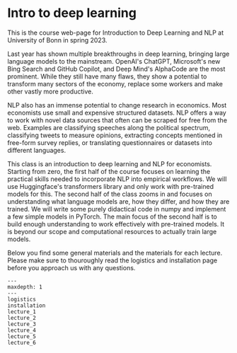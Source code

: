 # Intro to deep learning

This is the course web-page for Introduction to Deep Learning and NLP at University of
Bonn in spring 2023.

Last year has shown multiple breakthroughs in deep learning, bringing large language
models to the mainstream. OpenAI's ChatGPT, Microsoft's new Bing Search and GitHub
Copilot, and Deep Mind's AlphaCode are the most prominent. While they still have many
flaws, they show a potential to transform many sectors of the economy, replace some
workers and make other vastly more productive.

NLP also has an immense potential to change research in economics. Most economists use
small and expensive structured datasets. NLP offers a way to work with novel data sources
that often can be scraped for free from the web. Examples are classifying speeches along
the political spectrum, classifying tweets to measure opinions, extracting concepts
mentioned in free-form survey replies, or translating questionnaires or datasets into
different languages.

This class is an introduction to deep learning and NLP for economists. Starting from
zero, the first half of the course focuses on learning the practical skills needed to
incorporate NLP into empirical workflows. We will use Huggingface's transformers library
and only work with pre-trained models for this. The second half of the class zooms in
and focuses on understanding what language models are, how they differ, and how they are
trained. We will write some purely didactical code in numpy and implement a few simple
models in PyTorch. The main focus of the second half is to build enough understanding to
work effectively with pre-trained models. It is beyond our scope and computational
resources to actually train large models.

[//]: <> (comment)

Below you find some general materials and the materials for each lecture. Please
make sure to thouroughly read the logistics and installation page before you approach
us with any questions.

```{toctree}
---
maxdepth: 1
---
logistics
installation
lecture_1
lecture_2
lecture_3
lecture_4
lecture_5
lecture_6
```
